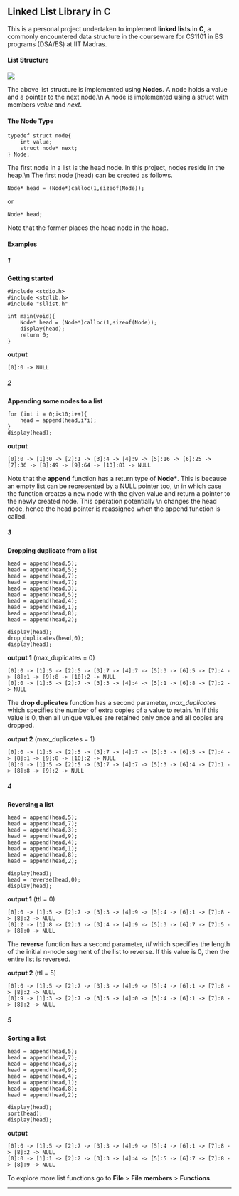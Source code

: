 ## Linked List Library in C 

This is a personal project undertaken to implement **linked lists** in **C**, a commonly encountered data structure in the courseware for CS1101 in BS programs (DSA/ES) at IIT Madras.    

#### List Structure

[![](https://mermaid.ink/img/pako:eNp1kD0LwkAMhv9KiItCXex2g-DXVh0UJ88h9FJbvF7L9SqK-t-N1aEgZgpvnuRNcse0MowKT57qHJKtdiAxO2jMmQw8YHgh23IEjq9hpPEI4_EU5lJ30jj5Byy-QNwDNvskeQMfi9RS0yw5A3G-QVZYqwarLqIm-OrMahDHcY-FWYf2lfmPsvgqGGHJvqTCyG33N6Ex5FyyRiWp4zZ4shq1ewpKbah2N5eiCl42xbY2FHhZkAwrUWVkG1HZFKHy68-_urc9XzJIZOI?type=png)](https://mermaid.live/edit#pako:eNp1kD0LwkAMhv9KiItCXex2g-DXVh0UJ88h9FJbvF7L9SqK-t-N1aEgZgpvnuRNcse0MowKT57qHJKtdiAxO2jMmQw8YHgh23IEjq9hpPEI4_EU5lJ30jj5Byy-QNwDNvskeQMfi9RS0yw5A3G-QVZYqwarLqIm-OrMahDHcY-FWYf2lfmPsvgqGGHJvqTCyG33N6Ex5FyyRiWp4zZ4shq1ewpKbah2N5eiCl42xbY2FHhZkAwrUWVkG1HZFKHy68-_urc9XzJIZOI)

The above list structure is implemented using **Nodes**. A node holds a value and a pointer to the next node.\n
A node is implemented using a struct with members *value* and *next*.

#### The Node Type

```
typedef struct node{
    int value;
    struct node* next;
} Node;
```
The first node in a list is the head node. In this project, nodes reside in the heap.\n
The first node (head) can be created as follows.
```
Node* head = (Node*)calloc(1,sizeof(Node));
```
or
```
Node* head;
```
Note that the former places the head node in the heap.

#### Examples

##### 1

**Getting started**
```
#include <stdio.h>
#include <stdlib.h>
#include "sllist.h"

int main(void){
    Node* head = (Node*)calloc(1,sizeof(Node));
    display(head);
    return 0;
}
```
**output**
```
[0]:0 -> NULL
```

##### 2

**Appending some nodes to a list**
```
for (int i = 0;i<10;i++){
    head = append(head,i*i);
}
display(head);
```
**output**
```
[0]:0 -> [1]:0 -> [2]:1 -> [3]:4 -> [4]:9 -> [5]:16 -> [6]:25 -> [7]:36 -> [8]:49 -> [9]:64 -> [10]:81 -> NULL
```
Note that the **append** function has a return type of **Node\***. This is because an empty list can be represented by a NULL pointer too, \n in which case the function creates a new node with the given value and return a pointer to the newly created node. This operation potentially \n changes the head node, hence the head pointer is reassigned when the append function is called.

##### 3

**Dropping duplicate from a list**
```
head = append(head,5);
head = append(head,5);
head = append(head,7);
head = append(head,7);
head = append(head,3);
head = append(head,5);
head = append(head,4);
head = append(head,1);
head = append(head,8);
head = append(head,2);

display(head);
drop_duplicates(head,0);
display(head);
```
**output 1** \(max_duplicates = 0\)
```
[0]:0 -> [1]:5 -> [2]:5 -> [3]:7 -> [4]:7 -> [5]:3 -> [6]:5 -> [7]:4 -> [8]:1 -> [9]:8 -> [10]:2 -> NULL
[0]:0 -> [1]:5 -> [2]:7 -> [3]:3 -> [4]:4 -> [5]:1 -> [6]:8 -> [7]:2 -> NULL
```
The **drop duplicates** function has a second parameter, *max_duplicates* which specifies the number of extra copies of a value to retain. \n If this value is 0, then all unique values are retained only once and all copies are dropped.

**output 2** \(max_duplicates = 1\)
```
[0]:0 -> [1]:5 -> [2]:5 -> [3]:7 -> [4]:7 -> [5]:3 -> [6]:5 -> [7]:4 -> [8]:1 -> [9]:8 -> [10]:2 -> NULL
[0]:0 -> [1]:5 -> [2]:5 -> [3]:7 -> [4]:7 -> [5]:3 -> [6]:4 -> [7]:1 -> [8]:8 -> [9]:2 -> NULL
```

##### 4

**Reversing a list**
```
head = append(head,5);
head = append(head,7);
head = append(head,3);
head = append(head,9);
head = append(head,4);
head = append(head,1);
head = append(head,8);
head = append(head,2);

display(head);
head = reverse(head,0);
display(head);
```
**output 1**  \(ttl = 0\)
```
[0]:0 -> [1]:5 -> [2]:7 -> [3]:3 -> [4]:9 -> [5]:4 -> [6]:1 -> [7]:8 -> [8]:2 -> NULL
[0]:2 -> [1]:8 -> [2]:1 -> [3]:4 -> [4]:9 -> [5]:3 -> [6]:7 -> [7]:5 -> [8]:0 -> NULL
```
The **reverse** function has a second parameter, *ttl* which specifies the length of the initial n-node segment of the list to reverse. If this value is 0, then the entire list is reversed.

**output 2** \(ttl = 5\)
```
[0]:0 -> [1]:5 -> [2]:7 -> [3]:3 -> [4]:9 -> [5]:4 -> [6]:1 -> [7]:8 -> [8]:2 -> NULL
[0]:9 -> [1]:3 -> [2]:7 -> [3]:5 -> [4]:0 -> [5]:4 -> [6]:1 -> [7]:8 -> [8]:2 -> NULL
```

##### 5

**Sorting a list**
```
head = append(head,5);
head = append(head,7);
head = append(head,3);
head = append(head,9);
head = append(head,4);
head = append(head,1);
head = append(head,8);
head = append(head,2);

display(head);
sort(head);
display(head);
```
**output**
```
[0]:0 -> [1]:5 -> [2]:7 -> [3]:3 -> [4]:9 -> [5]:4 -> [6]:1 -> [7]:8 -> [8]:2 -> NULL
[0]:0 -> [1]:1 -> [2]:2 -> [3]:3 -> [4]:4 -> [5]:5 -> [6]:7 -> [7]:8 -> [8]:9 -> NULL
```

To explore more list functions go to **File** \> **File members** \>  **Functions**.

---